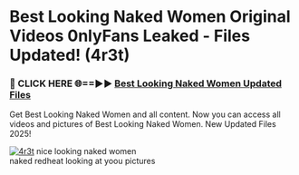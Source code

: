# Best Looking Naked Women Original Videos 0nlyFans Leaked - Files Updated! (4r3t)

<h3>🔴 CLICK HERE 🌐==►► <a href="https://tinyurl.com/up5wt9bj" rel="nofollow">Best Looking Naked Women Updated Files</a></h3>

Get Best Looking Naked Women and all content. Now you can access all videos and pictures of Best Looking Naked Women. New Updated Files 2025!

[![4r3t](https://i.imgur.com/ABiUzMV.gif)](https://tinyurl.com/up5wt9bj)
nice looking naked women<br>
naked redheat looking at yoou pictures